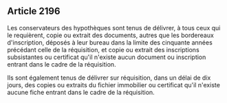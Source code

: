 Article 2196
----
Les conservateurs des hypothèques sont tenus de délivrer, à tous ceux qui le
requièrent, copie ou extrait des documents, autres que les bordereaux
d'inscription, déposés à leur bureau dans la limite des cinquante années
précédant celle de la réquisition, et copie ou extrait des inscriptions
subsistantes ou certificat qu'il n'existe aucun document ou inscription entrant
dans le cadre de la réquisition.

Ils sont également tenus de délivrer sur réquisition, dans un délai de dix
jours, des copies ou extraits du fichier immobilier ou certificat qu'il n'existe
aucune fiche entrant dans le cadre de la réquisition.
